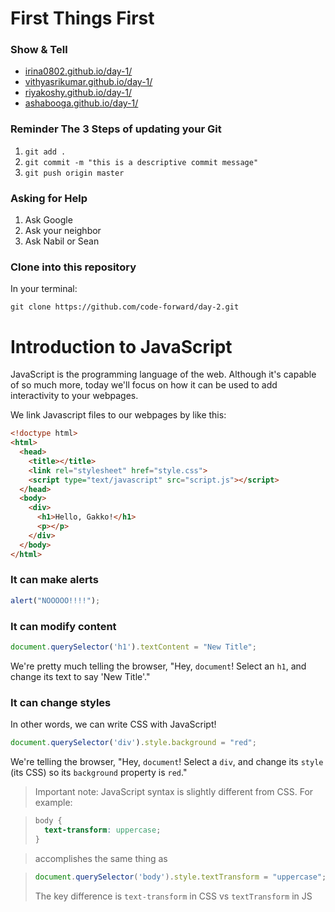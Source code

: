 # First Things First
### Show & Tell
- [irina0802.github.io/day-1/](http://irina0802.github.io/day-1/)
- [vithyasrikumar.github.io/day-1/](http://vithyasrikumar.github.io/day-1/)
- [riyakoshy.github.io/day-1/](http://riyakoshy.github.io/day-1/)
- [ashabooga.github.io/day-1/](http://ashabooga.github.io/day-1/)

### Reminder The 3 Steps of updating your Git
1. `git add .`
2. `git commit -m "this is a descriptive commit message"`
3. `git push origin master`

### Asking for Help
1. Ask Google
2. Ask your neighbor
3. Ask Nabil or Sean

### Clone into this repository
In your terminal:

``git clone https://github.com/code-forward/day-2.git`` 

# Introduction to JavaScript
JavaScript is the programming language of the web. Although it's capable of so much more, today we'll focus on how it can be used to add interactivity to your webpages.

We link Javascript files to our webpages by like this:

```HTML
<!doctype html>
<html>
  <head>
    <title></title>
    <link rel="stylesheet" href="style.css">
    <script type="text/javascript" src="script.js"></script>
  </head>
  <body>
    <div>
      <h1>Hello, Gakko!</h1>
      <p></p>
    </div>
  </body>
</html>
```

### It can make alerts
```javascript
alert("NOOOOO!!!!");
```

### It can modify content
```javascript
document.querySelector('h1').textContent = "New Title";
```

We're pretty much telling the browser, "Hey, `document`! Select an `h1`, and change its text to say 'New Title'."

###  It can change styles
In other words, we can write CSS with JavaScript!

```javascript
document.querySelector('div').style.background = "red";
```

We're telling the browser, "Hey, `document`! Select a `div`, and change its `style` (its CSS) so its `background` property is `red`."


>Important note: JavaScript syntax is slightly different from CSS. For example:

>```CSS
>body {
>	text-transform: uppercase; 
>}
>``` 

> accomplishes the same thing as 

>```Javascript
>document.querySelector('body').style.textTransform = "uppercase";
>```
> The key difference is `text-transform` in CSS vs `textTransform` in JS





